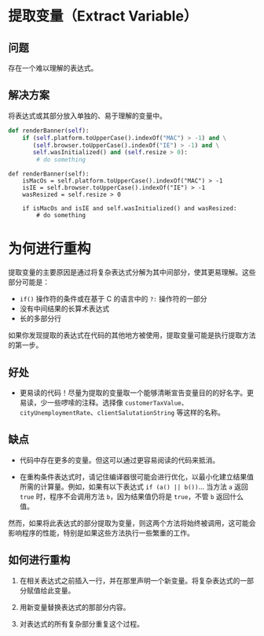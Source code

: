 # 提取变量（Extract Variable）

## 问题
存在一个难以理解的表达式。

## 解决方案
将表达式或其部分放入单独的、易于理解的变量中。

```Python
def renderBanner(self):
    if (self.platform.toUpperCase().indexOf("MAC") > -1) and \
       (self.browser.toUpperCase().indexOf("IE") > -1) and \
       self.wasInitialized() and (self.resize > 0):
        # do something
```

```
def renderBanner(self):
    isMacOs = self.platform.toUpperCase().indexOf("MAC") > -1
    isIE = self.browser.toUpperCase().indexOf("IE") > -1
    wasResized = self.resize > 0

    if isMacOs and isIE and self.wasInitialized() and wasResized:
        # do something
```

# 为何进行重构

提取变量的主要原因是通过将复杂表达式分解为其中间部分，使其更易理解。这些部分可能是：

- `if()` 操作符的条件或在基于 C 的语言中的 `?:` 操作符的一部分
- 没有中间结果的长算术表达式
- 长的多部分行

如果你发现提取的表达式在代码的其他地方被使用，提取变量可能是执行提取方法的第一步。

## 好处

- 更易读的代码！尽量为提取的变量取一个能够清晰宣告变量目的的好名字。更易读，少一些啰嗦的注释。选择像 `customerTaxValue`、`cityUnemploymentRate`、`clientSalutationString` 等这样的名称。

## 缺点

- 代码中存在更多的变量。但这可以通过更容易阅读的代码来抵消。

- 在重构条件表达式时，请记住编译器很可能会进行优化，以最小化建立结果值所需的计算量。例如，如果有以下表达式 `if (a() || b())`... 当方法 `a` 返回 `true` 时，程序不会调用方法 `b`，因为结果值仍将是 `true`，不管 `b` 返回什么值。

然而，如果将此表达式的部分提取为变量，则这两个方法将始终被调用，这可能会影响程序的性能，特别是如果这些方法执行一些繁重的工作。

## 如何进行重构

1. 在相关表达式之前插入一行，并在那里声明一个新变量。将复杂表达式的一部分赋值给此变量。

2. 用新变量替换表达式的那部分内容。

3. 对表达式的所有复杂部分重复这个过程。
